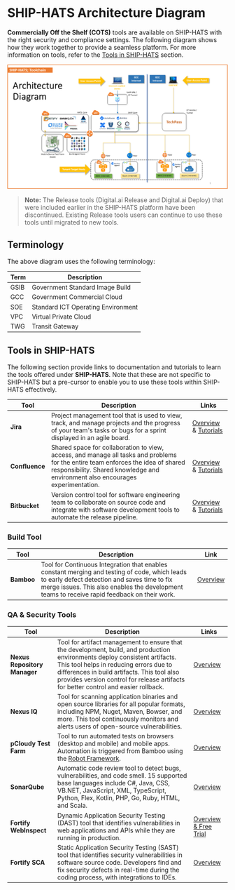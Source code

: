 # SHIP-HATS Architecture Diagram

**Commercially Off the Shelf (COTS)** tools are available on SHIP-HATS with the right security and compliance settings. The following diagram shows how they work together to provide a seamless platform. For more information on tools, refer to the [Tools in SHIP-HATS](#tools-in-ship-hats) section.

![ship archi](ship-archi.png)
>**Note:** The Release tools (Digital.ai Release and Digital.ai Deploy) that were included earlier in the SHIP-HATS platform have been discontinued. Existing Release tools users can continue to use these tools until migrated to new tools. 

## Terminology
The above diagram uses the following terminology:

| **Term** | **Description** |
| --- | --- |
| GSIB | Government Standard Image Build|
| GCC | Government Commercial Cloud |
| SOE | Standard ICT Operating Environment|
| VPC | Virtual Private Cloud|
| TWG | Transit Gateway|

<!--
- GSIB - Government Standard Image Build 
- SOE - Standard ICT Operating Environment 
- VPC - Virtual Private Cloud 
- TGW - Transit Gateway -->

## Tools in SHIP-HATS

<!-- ### Overview -->
 
The following section provide links to documentation and tutorials to learn the tools offered under **SHIP-HATS**. Note that these are not specific to SHIP-HATS but a pre-cursor to enable you to use these tools within SHIP-HATS effectively.  


| **Tool** | **Description** | **Links** |
| --- | --- | --- |
| **Jira** | Project management tool that is used to view, track, and manage projects and the progress of your team's tasks or bugs for a sprint displayed in an agile board. | [Overview](https://www.atlassian.com/software/jira/guides/getting-started/overview) & [Tutorials](https://www.atlassian.com/software/jira/guides/getting-started/basics#step-2-pick-a-template) | 
| **Confluence** | Shared space for collaboration to view, access, and manage all tasks and problems for the entire team enforces the idea of shared responsibility. Shared knowledge and environment also encourages experimentation. | [Overview](https://www.atlassian.com/software/confluence/guides/get-started/confluence-overview#hosting-options) & [Tutorials](https://www.atlassian.com/software/confluence/guides/get-started/set-up) | 
| **Bitbucket** | Version control tool for software engineering team to collaborate on source code and integrate with software development tools to automate the release pipeline. | [Overview](https://www.atlassian.com/software/bitbucket/guides/getting-started/overview) & [Tutorials](https://www.atlassian.com/software/bitbucket/guides/basics/bitbucket-interface#your-work) |

### Build Tool

| **Tool** | **Description** | **Link** |
| --- | --- | --- |  
| **Bamboo** | Tool for Continuous Integration that enables constant merging and testing of code, which leads to early defect detection and saves time to fix merge issues. This also enables the development teams to receive rapid feedback on their work. |  [Overview](https://www.atlassian.com/software/bamboo) |

### QA & Security Tools

| **Tool** | **Description** | **Links** |
| --- | --- | --- |
| **Nexus Repository Manager** | Tool for artifact management to ensure that the development, build, and production environments deploy consistent artifacts. This tool helps in reducing errors due to differences in build artifacts. This tool also provides version control for release artifacts for better control and easier rollback. | [Overview](https://www.sonatype.com/product-nexus-repository) |  
| **Nexus IQ** | Tool for scanning application binaries and open source libraries for all popular formats, including NPM, Nuget, Maven, Bowser, and more. This tool continuously monitors and alerts users of open-source vulnerabilities. | [Overview](https://www.sonatype.com/nexus-iq-server) |  
| **pCloudy Test Farm** | Tool to run automated tests on browsers (desktop and mobile) and mobile apps. Automation is triggered from Bamboo using the [Robot Framework](https://robotframework.org/). | [Overview](https://www.pcloudy.com/) |
| **SonarQube** | Automatic code review tool to detect bugs, vulnerabilities, and code smell. 15 supported base languages include C#, Java, CSS, VB.NET, JavaScript, XML, TypeScript, Python, Flex, Kotlin, PHP, Go, Ruby, HTML, and Scala. | [Overview](https://docs.sonarqube.org/latest/) |
| **Fortify WebInspect** | Dynamic Application Security Testing (DAST) tool that identifies vulnerabilities in web applications and APIs while they are running in production. | [Overview & Free Trial](https://www.microfocus.com/en-us/products/webinspect-dynamic-analysis-dast/overview) |  |
**Fortify SCA** | Static Application Security Testing (SAST) tool that identifies security vulnerabilities in software source code. Developers find and fix security defects in real-time during the coding process, with integrations to IDEs. | [Overview](https://www.microfocus.com/en-us/products/static-code-analysis-sast/overview) |  

<!--
| **Prisma Cloud Compute Edition (formerly TwistLock)** | A cloud native container vulnerability scanner that protects custom container images, configured by subscribers. | [Tutorials](https://docs.paloaltonetworks.com/prisma/prisma-cloud.html) |
-->
<!--
### Release Tools 

| **Tool** | **Description** | **Link** |
| --- | --- | --- |
| **Digital.ai Release** | Tool for release orchestration for continuous delivery. It enables teams across an organization to model and monitor releases, automate tasks within IT infrastructure, and reduce release times by optimising release processes. | [Overview](https://digital.ai/resources/release) |  
| **Digital.ai Deploy** | Tool for Automating App Deployment.  As software lifecycles continue to accelerate and deployment environments become numerous, error-free application deployments have become too complex to manage. Organizations need to automate and standardize app deployment. | [Overview](https://digital.ai/resources/deploy) | 
-->
<!--
### Development Tools

**Jira:** Project management tool that is used to view, track and manage projects and the progress of your team's tasks or bugs for a sprint displayed in an agile board.
[Overview](https://www.atlassian.com/software/jira/guides/getting-started/overview) | [Tutorials](https://www.atlassian.com/software/jira/guides/getting-started/basics#step-2-pick-a-template)

**Confluence:** Shared space for collaboration to view, access and manage all tasks and problems for the entire team enforces the idea of the shared responsibility. Knowledge sharing and environment also encourage experimentation.
[Overview](https://www.atlassian.com/software/confluence/guides/get-started/confluence-overview#hosting-options) | [Tutorials](https://www.atlassian.com/software/confluence/guides/get-started/set-up)

**Bitbucket:** Version control tool for software engineering team to collaborate on source code and integrate with software development tools to automate the release pipeline.
[Overview](https://www.atlassian.com/software/bitbucket/guides/getting-started/overview) | [Tutorials](https://www.atlassian.com/software/bitbucket/guides/basics/bitbucket-interface#your-work)

### Build Tool

**Bamboo:** Tool for Continuous Integration that allows constant merging and testing of code, which leads to early defect detection and saves time on fixing merge issues. Development teams also able receive rapid feedback on their work. [Overview](https://www.atlassian.com/software/bamboo)

### QA & Security Tools

**Nexus Repository Manager:** Tool for artifact management to ensure that the development, build and production environments deploy consistent artifacts; Reduce errors due to differences in build artifacts. Version control for the release artifacts for better control and easier rollback. [Overview](https://www.sonatype.com/product-nexus-repository)

**Nexus IQ:** Tool for scanning application binaries and open source libraries for all popular formats, including NPM, Nuget, Maven, Bowser and more. Continuously monitors and alerts users of open-source vulnerabilities [Overview](https://www.sonatype.com/nexus-iq-server)

**pCloudy Test Farm:** Tool to execute automated tests on browsers (desktop, mobile) and mobile apps. Automation is triggered from Bamboo using [Robot Framework](https://robotframework.org/). [Overview](https://www.pcloudy.com/)

**SonarQube:** Automatic code review tool to detect bugs, vulnerabilities, and code smell. 15 base languages include C#, Java, CSS, VB.NET, JavaScript, XML, TypeScript, Python, Flex, Kotlin, PHP, Go, Ruby, HTML, Scala. [Overview](https://docs.sonarqube.org/latest/)

**Fortify WebInspect:** Dynamic Application Security Testing (DAST) tool that identifies vulnerabilities in web applications and APIs while they are running in production. [Overview & Free Trial](https://www.microfocus.com/en-us/products/webinspect-dynamic-analysis-dast/overview)

**Fortify SCA:** Static Application Security Testing (SAST) tool that identifies security vulnerabilities in software source code. Developers find and fix security defects in real-time during the coding process, with integrations to IDEs. [Overview](https://www.microfocus.com/en-us/products/static-code-analysis-sast/overview)

**Prisma Cloud Compute Edition (formerly TwistLock):** A cloud native container vulnerability scanner that protects custom container images, configured by subscribers. [Tutorials](https://docs.paloaltonetworks.com/prisma/prisma-cloud.html)

### Release Tools 


**Digital.ai Release:** Tool for release orchestration for continuous delivery. It enables teams across an organization to model and monitor releases, automate tasks within IT infrastructure, and cut release times by optimising release processes. [Overview](https://digital.ai/resources/release) 
  

**Digital.ai Deploy:** Tool for Automating App Deployment.  As software lifecycles continue to accelerate and deployment environments become numerous, error-free application deployments have become too complex to manage. Organizations need to automate and standardize. [Overview](https://digital.ai/resources/deploy) 

 -->

